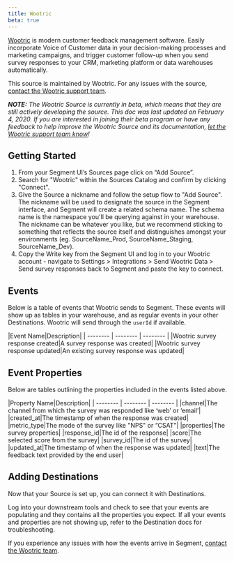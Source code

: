 ```yaml
---
title: Wootric
beta: true
---
```


[Wootric](https://wootric.com/?utm_source=segmentio&utm_medium=docs&utm_campaign=partners) is modern customer feedback management software. Easily incorporate Voice of Customer data in your decision-making processes and marketing campaigns, and trigger customer follow-up when you send survey responses to your CRM, marketing platform or data warehouses automatically.

This source is maintained by Wootric. For any issues with the source, [contact the Wootric support team](mailto:support@wootric.com).

_**NOTE:** The Wootric Source is currently in beta, which means that they are still actively developing the source. This doc was last updated on February 4, 2020. If you are interested in joining their beta program or have any feedback to help improve the Wootric Source and its documentation, [let the Wootric support team know](mailto:support@wootric.com)!_


## Getting Started

1. From your Segment UI’s Sources page click on “Add Source”.
2. Search for "Wootric" within the Sources Catalog and confirm by clicking "Connect".
3. Give the Source a nickname and follow the setup flow to "Add Source". The nickname will be used to designate the source in the Segment interface, and Segment will create a related schema name. The schema name is the namespace you'll be querying against in your warehouse. The nickname can be whatever you like, but we recommend sticking to something that reflects the source itself and distinguishes amongst your environments (eg. SourceName_Prod, SourceName_Staging, SourceName_Dev).
4. Copy the Write key from the Segment UI and log in to your Wootric account - navigate to Settings > Integrations > Send Wootric Data > Send survey responses back to Segment and paste the key to connect.

## Events

Below is a table of events that Wootric sends to Segment. These events will show up as tables in your warehouse, and as regular events in your other Destinations. Wootric will send through the `userId` if available.


|Event Name|Description|
| -------- | -------- | -------- |
|Wootric survey response created|A survey response was created|
|Wootric survey response updated|An existing survey response was updated|

## Event Properties

Below are tables outlining the properties included in the events listed above.

|Property Name|Description|
| -------- | -------- | -------- |
|channel|The channel from which the survey was responded like ‘web’ or ‘email’|
|created_at|The timestamp of when the response was created|
|metric_type|The mode of the survey like "NPS" or “CSAT”|
|properties|The survey properties|
|response_id|The id of the response|
|score|The selected score from the survey|
|survey_id|The id of the survey|
|updated_at|The timestamp of when the response was updated|
|text|The feedback text provided by the end user|


## Adding Destinations

Now that your Source is set up, you can connect it with Destinations.

Log into your downstream tools and check to see that your events are populating and they contains all the properties you expect. If all your events and properties are not showing up, refer to the Destination docs for troubleshooting.

If you experience any issues with how the events arrive in Segment, [contact the Wootric team](mailto:support@wootric.com).
